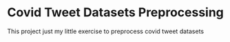 # Covid Tweet Datasets Preprocessing
This project just my little exercise to preprocess covid tweet datasets
